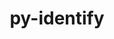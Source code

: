 ---
title: "py-identify"
layout: cache
categories: [package, develop]
meta: {"compilers": ["gcc@=11.4.0", "gcc@=9.4.0", "oneapi@=2024.2.1"], "num_specs": 19, "num_specs_by_stack": {"e4s": 5, "e4s-neoverse_v1": 2, "e4s-oneapi": 10, "e4s-power": 2, "root": 19}, "oss": ["ubuntu20.04", "ubuntu22.04"], "platforms": ["linux"], "stacks": ["e4s", "e4s-neoverse_v1", "e4s-oneapi", "e4s-power", "root"], "targets": ["neoverse_v1", "ppc64le", "x86_64_v3"], "versions": ["2.5.24"]}
spec_details: [{"compiler": "oneapi@=2024.2.1", "hash": "2qefbeeqlqqmzmt6m2dm7f65xogrfi56", "os": "ubuntu22.04", "platform": "linux", "size": "-", "stacks": ["e4s-oneapi", "root"], "target": "x86_64_v3", "variants": ["build_system=python_pip"], "versions": ["2.5.24"]}, {"compiler": "oneapi@=2024.2.1", "hash": "4c3fpkjgz6k7nrps4vougwxrofeajibe", "os": "ubuntu22.04", "platform": "linux", "size": "-", "stacks": ["e4s-oneapi", "root"], "target": "x86_64_v3", "variants": ["build_system=python_pip"], "versions": ["2.5.24"]}, {"compiler": "gcc@=9.4.0", "hash": "5nffxxgyzjesy5lukl7fzpd7niet6fvq", "os": "ubuntu20.04", "platform": "linux", "size": "-", "stacks": ["e4s-power", "root"], "target": "ppc64le", "variants": ["build_system=python_pip"], "versions": ["2.5.24"]}, {"compiler": "gcc@=9.4.0", "hash": "5uvqcinndnpt2pz3is5q6ialv57itr2c", "os": "ubuntu20.04", "platform": "linux", "size": "-", "stacks": ["e4s-power", "root"], "target": "ppc64le", "variants": ["build_system=python_pip"], "versions": ["2.5.24"]}, {"compiler": "oneapi@=2024.2.1", "hash": "6zkfpt4g2rxwosl7q5atzgkptfpq6ady", "os": "ubuntu22.04", "platform": "linux", "size": "-", "stacks": ["e4s-oneapi", "root"], "target": "x86_64_v3", "variants": ["build_system=python_pip"], "versions": ["2.5.24"]}, {"compiler": "gcc@=11.4.0", "hash": "cbqznduncfsmsrel652q67djcz5bxxfg", "os": "ubuntu22.04", "platform": "linux", "size": "-", "stacks": ["e4s", "root"], "target": "x86_64_v3", "variants": ["build_system=python_pip"], "versions": ["2.5.24"]}, {"compiler": "gcc@=11.4.0", "hash": "hewt3y47hjdldw7tyw7wej4fgk4thlse", "os": "ubuntu22.04", "platform": "linux", "size": "-", "stacks": ["e4s", "root"], "target": "x86_64_v3", "variants": ["build_system=python_pip"], "versions": ["2.5.24"]}, {"compiler": "oneapi@=2024.2.1", "hash": "istdvauyk5fum3j7a4hceru2cop2yxbu", "os": "ubuntu22.04", "platform": "linux", "size": "-", "stacks": ["e4s-oneapi", "root"], "target": "x86_64_v3", "variants": ["build_system=python_pip"], "versions": ["2.5.24"]}, {"compiler": "oneapi@=2024.2.1", "hash": "lisb4ayjndkqzsbpbkidzrb326vrnwmy", "os": "ubuntu22.04", "platform": "linux", "size": "-", "stacks": ["e4s-oneapi", "root"], "target": "x86_64_v3", "variants": ["build_system=python_pip"], "versions": ["2.5.24"]}, {"compiler": "oneapi@=2024.2.1", "hash": "sguy2dzgu44fo4kzedzerqau26cte6qj", "os": "ubuntu22.04", "platform": "linux", "size": "-", "stacks": ["e4s-oneapi", "root"], "target": "x86_64_v3", "variants": ["build_system=python_pip"], "versions": ["2.5.24"]}, {"compiler": "gcc@=11.4.0", "hash": "uabzlpi4enkjvegrhfzhain7ojmbjdb3", "os": "ubuntu22.04", "platform": "linux", "size": "-", "stacks": ["e4s-neoverse_v1", "root"], "target": "neoverse_v1", "variants": ["build_system=python_pip"], "versions": ["2.5.24"]}, {"compiler": "oneapi@=2024.2.1", "hash": "v5akx6j7q3q657fdpqdqedwv3d7posj6", "os": "ubuntu22.04", "platform": "linux", "size": "-", "stacks": ["e4s-oneapi", "root"], "target": "x86_64_v3", "variants": ["build_system=python_pip"], "versions": ["2.5.24"]}, {"compiler": "oneapi@=2024.2.1", "hash": "vatxpsxszchbwvbgndbugcpfcy3nslpo", "os": "ubuntu22.04", "platform": "linux", "size": "-", "stacks": ["e4s-oneapi", "root"], "target": "x86_64_v3", "variants": ["build_system=python_pip"], "versions": ["2.5.24"]}, {"compiler": "oneapi@=2024.2.1", "hash": "vbbj7zplyj54nzvo5t2ckknobm3b5pnh", "os": "ubuntu22.04", "platform": "linux", "size": "-", "stacks": ["e4s-oneapi", "root"], "target": "x86_64_v3", "variants": ["build_system=python_pip"], "versions": ["2.5.24"]}, {"compiler": "gcc@=11.4.0", "hash": "wiie2ioyjwhfyxxcpjmox75heg7zz4je", "os": "ubuntu22.04", "platform": "linux", "size": "-", "stacks": ["e4s", "root"], "target": "x86_64_v3", "variants": ["build_system=python_pip"], "versions": ["2.5.24"]}, {"compiler": "gcc@=11.4.0", "hash": "wrshayigsyczi5ucdakkbu5ro3rhmyqa", "os": "ubuntu22.04", "platform": "linux", "size": "-", "stacks": ["e4s-neoverse_v1", "root"], "target": "neoverse_v1", "variants": ["build_system=python_pip"], "versions": ["2.5.24"]}, {"compiler": "gcc@=11.4.0", "hash": "wsg6yhry2rekkwx5d3egnag363zyhypm", "os": "ubuntu22.04", "platform": "linux", "size": "-", "stacks": ["e4s", "root"], "target": "x86_64_v3", "variants": ["build_system=python_pip"], "versions": ["2.5.24"]}, {"compiler": "oneapi@=2024.2.1", "hash": "yrjlnj347deprajcpt5bwnena5yri6rz", "os": "ubuntu22.04", "platform": "linux", "size": "-", "stacks": ["e4s-oneapi", "root"], "target": "x86_64_v3", "variants": ["build_system=python_pip"], "versions": ["2.5.24"]}, {"compiler": "gcc@=11.4.0", "hash": "zaio6b7emvmuwhnawxngis73efi3cklm", "os": "ubuntu22.04", "platform": "linux", "size": "-", "stacks": ["e4s", "root"], "target": "x86_64_v3", "variants": ["build_system=python_pip"], "versions": ["2.5.24"]}]
---